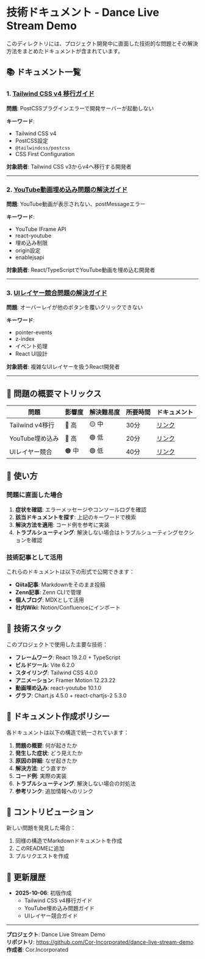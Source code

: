 # 技術ドキュメント - Dance Live Stream Demo

このディレクトリには、プロジェクト開発中に直面した技術的な問題とその解決方法をまとめたドキュメントが含まれています。

## 📚 ドキュメント一覧

### 1. [Tailwind CSS v4 移行ガイド](./tailwind-v4-migration.md)
**問題**: PostCSSプラグインエラーで開発サーバーが起動しない

**キーワード**: 
- Tailwind CSS v4
- PostCSS設定
- `@tailwindcss/postcss`
- CSS First Configuration

**対象読者**: Tailwind CSS v3からv4へ移行する開発者

---

### 2. [YouTube動画埋め込み問題の解決ガイド](./youtube-embed-issues.md)
**問題**: YouTube動画が表示されない、postMessageエラー

**キーワード**:
- YouTube IFrame API
- react-youtube
- 埋め込み制限
- origin設定
- enablejsapi

**対象読者**: React/TypeScriptでYouTube動画を埋め込む開発者

---

### 3. [UIレイヤー競合問題の解決ガイド](./ui-layer-conflicts.md)
**問題**: オーバーレイが他のボタンを覆いクリックできない

**キーワード**:
- pointer-events
- z-index
- イベント処理
- React UI設計

**対象読者**: 複雑なUIレイヤーを扱うReact開発者

---

## 🎯 問題の概要マトリックス

| 問題            | 影響度 | 解決難易度 | 所要時間 | ドキュメント                            |
|---------------|-------|-----------|---------|-----------------------------------|
| Tailwind v4移行 | 🔴 高  | 🟡 中      | 30分     | [リンク](./tailwind-v4-migration.md) |
| YouTube埋め込み   | 🔴 高  | 🟢 低      | 20分     | [リンク](./youtube-embed-issues.md)  |
| UIレイヤー競合      | 🟠 中  | 🟢 低      | 40分     | [リンク](./ui-layer-conflicts.md)    |

## 📖 使い方

### 問題に直面した場合

1. **症状を確認**: エラーメッセージやコンソールログを確認
2. **該当ドキュメントを探す**: 上記のキーワードで検索
3. **解決方法を適用**: コード例を参考に実装
4. **トラブルシューティング**: 解決しない場合はトラブルシューティングセクションを確認

### 技術記事として活用

これらのドキュメントは以下の形式で公開できます：

- **Qiita記事**: Markdownをそのまま投稿
- **Zenn記事**: Zenn CLIで管理
- **個人ブログ**: MDXとして活用
- **社内Wiki**: Notion/Confluenceにインポート

## 🔧 技術スタック

このプロジェクトで使用した主要な技術：

- **フレームワーク**: React 19.2.0 + TypeScript
- **ビルドツール**: Vite 6.2.0
- **スタイリング**: Tailwind CSS 4.0.0
- **アニメーション**: Framer Motion 12.23.22
- **動画埋め込み**: react-youtube 10.1.0
- **グラフ**: Chart.js 4.5.0 + react-chartjs-2 5.3.0

## 📝 ドキュメント作成ポリシー

各ドキュメントは以下の構造で統一されています：

1. **問題の概要**: 何が起きたか
2. **発生した症状**: どう見えたか
3. **原因の詳細**: なぜ起きたか
4. **解決方法**: どう直すか
5. **コード例**: 実際の実装
6. **トラブルシューティング**: 解決しない場合の対処法
7. **参考リンク**: 追加情報へのリンク

## 🤝 コントリビューション

新しい問題を発見した場合：

1. 同様の構造でMarkdownドキュメントを作成
2. このREADMEに追加
3. プルリクエストを作成

## 📅 更新履歴

- **2025-10-06**: 初版作成
  - Tailwind CSS v4移行ガイド
  - YouTube埋め込み問題ガイド
  - UIレイヤー競合ガイド

---

**プロジェクト**: Dance Live Stream Demo  
**リポジトリ**: https://github.com/Cor-Incorporated/dance-live-stream-demo  
**作成者**: Cor.Incorporated

